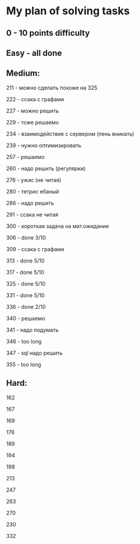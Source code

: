 # My plan of solving tasks

## 0 - 10 points difficulty

## Easy - all done

## Medium:

211 - можно сделать похоже на 325

222 - ссака с графами

227 - можно решить

229 - тоже решаемо 

234 - взаимодействие с сервером (лень вникать)

239 - нужно оптимизировать

257 - решаемо

260 - надо решить (регулярки)

276 - ужас (не читая)

280 - тетрис ебаный

286 - надо решить

291 - ссака не читая

300 - короткая задача на мат.ожидание

306 - done 3/10

309 - ссака с графами

313 - done 5/10

317 - done 5/10

325 - done 5/10

331 - done 5/10

336 - done 2/10

340 - решаемо

341 - надо подумать

346 - too long

347 - sql надо решить

355 - too long

## Hard:

162

167

169

176

189

194

198

213

247

263

270

230

332
